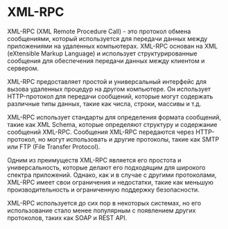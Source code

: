# XML-RPC

XML-RPC (XML Remote Procedure Call) - это протокол обмена сообщениями, который используется для передачи данных между приложениями на удаленных компьютерах. XML-RPC основан на XML (eXtensible Markup Language) и использует структурированные сообщения для обеспечения передачи данных между клиентом и сервером.

XML-RPC предоставляет простой и универсальный интерфейс для вызова удаленных процедур на другом компьютере. Он использует HTTP-протокол для передачи сообщений, которые могут содержать различные типы данных, такие как числа, строки, массивы и т.д.

XML-RPC использует стандарты для определения формата сообщений, такие как XML Schema, которые определяют структуру и содержание сообщений XML-RPC. Сообщения XML-RPC передаются через HTTP-протокол, но могут использовать и другие протоколы, такие как SMTP или FTP (File Transfer Protocol).

Одним из преимуществ XML-RPC является его простота и универсальность, которые делают его подходящим для широкого спектра приложений. Однако, как и в случае с другими протоколами, XML-RPC имеет свои ограничения и недостатки, такие как меньшую производительность и ограниченную поддержку безопасности.

XML-RPC используется до сих пор в некоторых системах, но его использование стало менее популярным с появлением других протоколов, таких как SOAP и REST API.
